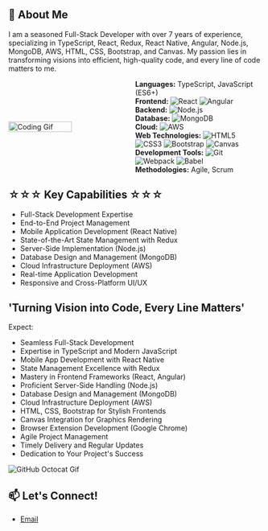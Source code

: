 
## 🚀 About Me

I am a seasoned Full-Stack Developer with over 7 years of experience, specializing in TypeScript, React, Redux, React Native, Angular, Node.js, MongoDB, AWS, HTML, CSS, Bootstrap, and Canvas. My passion lies in transforming visions into efficient, high-quality code, and every line of code matters to me.

<div style="display: flex; align-items: center; width: 100%;">
  <img src="https://media.giphy.com/media/ZVik7pBtu9dNS/giphy.gif" alt="Coding Gif" width="50%">
  <div style="width: 50%;">
    <strong>Languages:</strong> TypeScript, JavaScript (ES6+)<br>
    <strong>Frontend:</strong> 
    <img src="https://img.shields.io/badge/React-61DAFB?logo=react&logoColor=white" alt="React"/>
    <img src="https://img.shields.io/badge/Angular-DD0031?logo=angular&logoColor=white" alt="Angular"/>
    <br>
    <strong>Backend:</strong> 
    <img src="https://img.shields.io/badge/Node.js-339933?logo=node.js&logoColor=white" alt="Node.js"/>
    <br>
    <strong>Database:</strong> 
    <img src="https://img.shields.io/badge/MongoDB-47A248?logo=mongodb&logoColor=white" alt="MongoDB"/>
    <br>
    <strong>Cloud:</strong> 
    <img src="https://img.shields.io/badge/AWS-232F3E?logo=amazonaws&logoColor=white" alt="AWS"/>
    <br>
    <strong>Web Technologies:</strong> 
    <img src="https://img.shields.io/badge/HTML5-E34F26?logo=html5&logoColor=white" alt="HTML5"/>
    <img src="https://img.shields.io/badge/CSS3-1572B6?logo=css3&logoColor=white" alt="CSS3"/>
    <img src="https://img.shields.io/badge/Bootstrap-563D7C?logo=bootstrap&logoColor=white" alt="Bootstrap"/>
    <img src="https://img.shields.io/badge/Canvas-F18E33?logo=html5&logoColor=white" alt="Canvas"/>
    <br>
    <strong>Development Tools:</strong> 
    <img src="https://img.shields.io/badge/Git-F05032?logo=git&logoColor=white" alt="Git"/>
    <img src="https://img.shields.io/badge/Webpack-8DD6F9?logo=webpack&logoColor=black" alt="Webpack"/>
    <img src="https://img.shields.io/badge/Babel-F9DC3E?logo=babel&logoColor=black" alt="Babel"/>
    <br>
    <strong>Methodologies:</strong> Agile, Scrum
  </div>
</div>



## ☆☆☆ Key Capabilities ☆☆☆

- Full-Stack Development Expertise
- End-to-End Project Management
- Mobile Application Development (React Native)
- State-of-the-Art State Management with Redux
- Server-Side Implementation (Node.js)
- Database Design and Management (MongoDB)
- Cloud Infrastructure Deployment (AWS)
- Real-time Application Development
- Responsive and Cross-Platform UI/UX

## 'Turning Vision into Code, Every Line Matters'

Expect:

- Seamless Full-Stack Development
- Expertise in TypeScript and Modern JavaScript
- Mobile App Development with React Native
- State Management Excellence with Redux
- Mastery in Frontend Frameworks (React, Angular)
- Proficient Server-Side Handling (Node.js)
- Database Design and Management (MongoDB)
- Cloud Infrastructure Deployment (AWS)
- HTML, CSS, Bootstrap for Stylish Frontends
- Canvas Integration for Graphics Rendering
- Browser Extension Development (Google Chrome)
- Agile Project Management
- Timely Delivery and Regular Updates
- Dedication to Your Project's Success

![GitHub Octocat Gif](https://media.giphy.com/media/KzJkzjggfGN5Py6nkT/giphy.gif)

## 📫 Let's Connect!

- [Email](saifurrehman18889@gmail.com)

